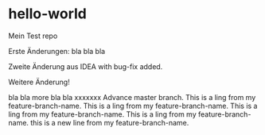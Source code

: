 # hello-world
Mein Test repo

Erste Änderungen: bla bla bla


Zweite Änderung aus IDEA with bug-fix added.

Weitere Änderung!

bla bla  more bla bla
xxxxxxx
Advance master branch.
This is a ling from my feature-branch-name.
This is a ling from my feature-branch-name.
This is a ling from my feature-branch-name.
This is a ling from my feature-branch-name.
this is a new line from my feature-branch-name.
